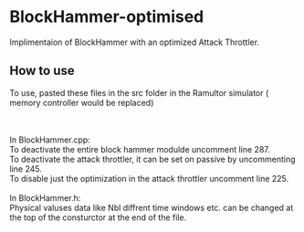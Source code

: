 # BlockHammer-optimised
Implimentaion of BlockHammer with an optimized Attack Throttler.

<H2>How to use</H2>

To use, pasted these files in the src folder in the Ramultor simulator ( memory controller would be replaced)

<br>
<br> In BlockHammer.cpp:
<br> To deactivate the entire block hammer modulde uncomment line 287.
<br> To deactivate the attack throttler, it can be set on passive by uncommenting line 245.
<br> To disable just the optimization in the attack throttler uncomment line 225.

<br>
<br> In BlockHammer.h:
<br> Physical valuses data like Nbl diffrent time windows etc. can be changed at the top of the consturctor at the end of the file.
